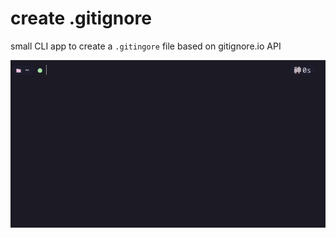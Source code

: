 # create .gitignore

small CLI app to create a `.gitingore` file based on gitignore.io API

![add-gitignore demo](/demo.gif)